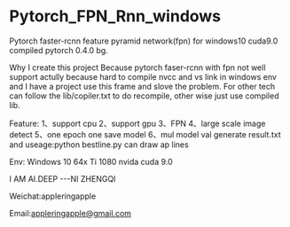 # Pytorch_FPN_Rnn_windows
Pytorch faster-rcnn feature pyramid network(fpn) for windows10 cuda9.0 compiled pytorch 0.4.0
bg.

Why I create this project
Because pytorch faser-rcnn with fpn not well support actully because hard to compile nvcc and vs link in windows env and I have a project use this frame and slove the problem.
For other tech can follow the lib/copiler.txt to do recompile, other wise just use compiled lib.


Feature:
1、support cpu
2、support gpu
3、FPN
4、large scale image detect
5、one epoch one save model
6、mul model val generate result.txt and useage:python bestline.py can draw  ap lines

Env:
Windows 10 64x Ti 1080 nvida cuda 9.0 


I AM AI.DEEP ---NI ZHENGQI 

Weichat:appleringapple

Email:appleringapple@gmail.com
